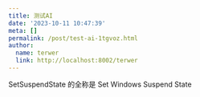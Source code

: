 ```yaml
---
title: 测试AI
date: '2023-10-11 10:47:39'
meta: []
permalink: /post/test-ai-1tgvoz.html
author:
  name: terwer
  link: http://localhost:8002/terwer
---
```



<!-- more -->




SetSuspendState 的全称是 Set Windows Suspend State

‍
